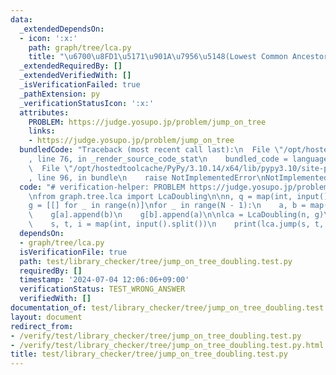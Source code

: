 ```yaml
---
data:
  _extendedDependsOn:
  - icon: ':x:'
    path: graph/tree/lca.py
    title: "\u6700\u8FD1\u5171\u901A\u7956\u5148(Lowest Common Ancestor)"
  _extendedRequiredBy: []
  _extendedVerifiedWith: []
  _isVerificationFailed: true
  _pathExtension: py
  _verificationStatusIcon: ':x:'
  attributes:
    PROBLEM: https://judge.yosupo.jp/problem/jump_on_tree
    links:
    - https://judge.yosupo.jp/problem/jump_on_tree
  bundledCode: "Traceback (most recent call last):\n  File \"/opt/hostedtoolcache/PyPy/3.10.14/x64/lib/pypy3.10/site-packages/onlinejudge_verify/documentation/build.py\"\
    , line 76, in _render_source_code_stat\n    bundled_code = language.bundle(\n\
    \  File \"/opt/hostedtoolcache/PyPy/3.10.14/x64/lib/pypy3.10/site-packages/onlinejudge_verify/languages/python.py\"\
    , line 96, in bundle\n    raise NotImplementedError\nNotImplementedError\n"
  code: "# verification-helper: PROBLEM https://judge.yosupo.jp/problem/jump_on_tree\n\
    \nfrom graph.tree.lca import LcaDoubling\n\nn, q = map(int, input().split())\n\
    g = [[] for _ in range(n)]\nfor _ in range(N - 1):\n    a, b = map(int, input().split())\n\
    \    g[a].append(b)\n    g[b].append(a)\n\nlca = LcaDoubling(n, g)\nfor _ in range(q):\n\
    \    s, t, i = map(int, input().split())\n    print(lca.jump(s, t, i))\n"
  dependsOn:
  - graph/tree/lca.py
  isVerificationFile: true
  path: test/library_checker/tree/jump_on_tree_doubling.test.py
  requiredBy: []
  timestamp: '2024-07-04 12:06:06+09:00'
  verificationStatus: TEST_WRONG_ANSWER
  verifiedWith: []
documentation_of: test/library_checker/tree/jump_on_tree_doubling.test.py
layout: document
redirect_from:
- /verify/test/library_checker/tree/jump_on_tree_doubling.test.py
- /verify/test/library_checker/tree/jump_on_tree_doubling.test.py.html
title: test/library_checker/tree/jump_on_tree_doubling.test.py
---
```

